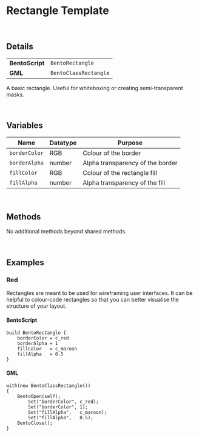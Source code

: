 # Rectangle Template

&nbsp;

## Details

<table>
    <tr>
		<td><b>BentoScript</b></td>
		<td><code>BentoRectangle</code></td>
    </tr>
    <tr>
		<td><b>GML</b></td>
		<td><code>BentoClassRectangle</code></td>
    </tr>
</table>

A basic rectangle. Useful for whiteboxing or creating semi-transparent masks.

&nbsp;

## Variables

| Name          | Datatype | Purpose                          |
|---------------|----------|----------------------------------|
| `borderColor` | RGB      | Colour of the border             |
| `borderAlpha` | number   | Alpha transparency of the border |
| `fillColor`   | RGB      | Colour of the rectangle fill     |
| `fillAlpha`   | number   | Alpha transparency of the fill   |

&nbsp;

## Methods

No additional methods beyond shared methods.

&nbsp;

## Examples

### Red

Rectangles are meant to be used for wireframing user interfaces. It can be helpful to colour-code rectangles so that you can better visualise the structure of your layout.

<!-- tabs:start -->

#### **BentoScript**

```
build BentoRectangle {
    borderColor = c_red
    borderAlpha = 1
    fillColor   = c_maroon
    fillAlpha   = 0.5
}
```

#### **GML**

```
with(new BentoClassRectangle())
{
	BentoOpen(self);
	    Set("borderColor", c_red);
	    Set("borderColor", 1);
	    Set("fillAlpha",   c_maroon);
	    Set("fillAlpha",   0.5);
	BentoClose();
}
```

<!-- tabs:end -->